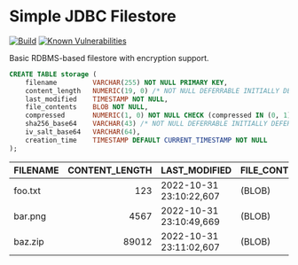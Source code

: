 Simple JDBC Filestore
=====================
[![Build](https://github.com/albertus82/simple-jdbc-filestore/actions/workflows/build.yml/badge.svg)](https://github.com/albertus82/simple-jdbc-filestore/actions)
[![Known Vulnerabilities](https://snyk.io/test/github/albertus82/simple-jdbc-filestore/badge.svg?targetFile=pom.xml)](https://snyk.io/test/github/albertus82/simple-jdbc-filestore?targetFile=pom.xml)

Basic RDBMS-based filestore with encryption support.

```sql
CREATE TABLE storage (
    filename         VARCHAR(255) NOT NULL PRIMARY KEY,
    content_length   NUMERIC(19, 0) /* NOT NULL DEFERRABLE INITIALLY DEFERRED */ CHECK (content_length >= 0),
    last_modified    TIMESTAMP NOT NULL,
    file_contents    BLOB NOT NULL,
    compressed       NUMERIC(1, 0) NOT NULL CHECK (compressed IN (0, 1)),
    sha256_base64    VARCHAR(43) /* NOT NULL DEFERRABLE INITIALLY DEFERRED */,
    iv_salt_base64   VARCHAR(64),
    creation_time    TIMESTAMP DEFAULT CURRENT_TIMESTAMP NOT NULL
);
```

| FILENAME | CONTENT_LENGTH | LAST_MODIFIED           | FILE_CONTENTS | COMPRESSED | SHA256_BASE64                               | IV_SALT_BASE64                                                   | CREATION_TIME           |
| -------- | -------------: | ----------------------- | ------------- | ---------: | ------------------------------------------- | ---------------------------------------------------------------- | ----------------------- |
| foo.txt  |            123 | 2022-10-31 23:10:22,607 | (BLOB)        |          1 | 5G7KPv58uPLaIyNB00/gyTHEwf+5jAR8/H/jGrE9bFE | (null)                                                           | 2022-10-31 23:10:22,610 |
| bar.png  |           4567 | 2022-10-31 23:10:49,669 | (BLOB)        |          0 | Aj0/svVCZP9A+0FEbGToFFxf6577BHLa37gKrPksFrg | (null)                                                           | 2022-10-31 23:10:49,672 |
| baz.zip  |          89012 | 2022-10-31 23:11:02,607 | (BLOB)        |          0 | MAKpDG3EQE+/m7nxUkZ/W+haFIx8PUm2ZhOz/tYWPKk | JilvD8V8BQ3vYs3E3htFjq1sKOiKeyidjMGtc4QaxyB2hGAN3yvq7LU7Vww2sRtC | 2022-10-31 23:11:02,610 |
